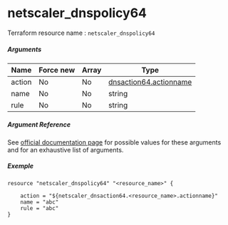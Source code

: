 # netscaler_dnspolicy64

Terraform resource name : ```netscaler_dnspolicy64```

##### Arguments

| Name | Force new | Array | Type |
|----|----|----|----|
|action|No|No|[dnsaction64.actionname](/doc/resources/dnsaction64.md)|
|name|No|No|string|
|rule|No|No|string|

##### Argument Reference

See [official documentation page](https://developer-docs.citrix.com/projects/netscaler-nitro-api/en/11.0/configuration/domain-name-service/dnspolicy64/dnspolicy64/) for possible values for these arguments and for an exhaustive list of arguments.

##### Exemple

```
resource "netscaler_dnspolicy64" "<resource_name>" {

    action = "${netscaler_dnsaction64.<resource_name>.actionname}"
    name = "abc"
    rule = "abc"
}
```

